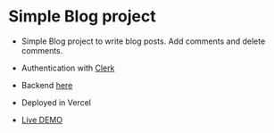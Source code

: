 # Simple Blog project

- Simple Blog project to write blog posts. Add comments and delete comments.
- Authentication with [Clerk](https://clerk.com)
- Backend [here](https://github.com/xmoure/blog-api-server)

  
- Deployed in Vercel
- [Live DEMO](https://react-blog-frontend-beryl.vercel.app)
